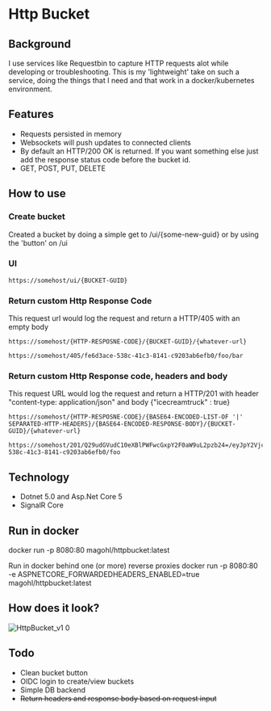 # Http Bucket

## Background
I use services like Requestbin to capture HTTP requests alot while developing or troubleshooting. This is my 'lightweight' take on such a service, doing the things that I need and that work in a docker/kubernetes environment.

## Features
* Requests persisted in memory
* Websockets will push updates to connected clients
* By default an HTTP/200 OK is returned. If you want something else just add the response status code before the bucket id.
* GET, POST, PUT, DELETE

## How to use

### Create bucket
Created a bucket by doing a simple get to /ui/{some-new-guid} or by using the 'button' on /ui

### UI
```
https://somehost/ui/{BUCKET-GUID}
```

### Return custom Http Response Code
This request url would log the request and return a HTTP/405 with an empty body
```
https://somehost/{HTTP-RESPOSNE-CODE}/{BUCKET-GUID}/{whatever-url}
```
```
https://somehost/405/fe6d3ace-538c-41c3-8141-c9203ab6efb0/foo/bar
```

### Return custom Http Response code, headers and body
This request URL would log the request and return a HTTP/201 with header "content-type: application/json" and body {"icecreamtruck" : true}
```
https://somehost/{HTTP-RESPOSNE-CODE}/{BASE64-ENCODED-LIST-OF '|' SEPARATED-HTTP-HEADERS}/{BASE64-ENCODED-RESPONSE-BODY}/{BUCKET-GUID}/{whatever-url}
```
```
https://somehost/201/Q29udGVudC10eXBlPWFwcGxpY2F0aW9uL2pzb24=/eyJpY2VjcmVhbXRydWNrIiA6IHRydWV9/fe6d3ace-538c-41c3-8141-c9203ab6efb0/foo
```



## Technology
* Dotnet 5.0 and Asp.Net Core 5
* SignalR Core

## Run in docker
docker run -p 8080:80 magohl/httpbucket:latest

Run in docker behind one (or more) reverse proxies
docker run -p 8080:80 -e ASPNETCORE_FORWARDEDHEADERS_ENABLED=true magohl/httpbucket:latest

## How does it look?
![HttpBucket_v1 0](https://user-images.githubusercontent.com/1846780/78944514-5c5a0600-7abe-11ea-8ebe-6a7cfd73ed7f.gif)

## Todo
- Clean bucket button
- OIDC login to create/view buckets
- Simple DB backend
- ~~Return headers and response body based on request input~~
